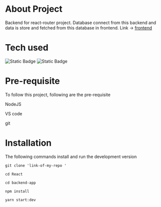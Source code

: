 # About Project

Backend for react-router project. Database connect from this backend and data is store and fetched from this database in frontend. Link -> [frontend](../react-router/README.md)

# Tech used
![Static Badge](https://img.shields.io/badge/Express-%23134E4A)
![Static Badge](https://img.shields.io/badge/NodeJS-%230C4A6E)



# Pre-requisite

To follow this project, following are the pre-requisite

NodeJS

VS code

git

# Installation
The following commands install and run the development version

``` 
git clone 'link-of-my-repo '

cd React

cd backend-app

npm install

yarn start:dev
```